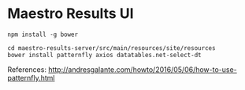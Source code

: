 Maestro Results UI
============


```npm install -g bower```


 
```
cd maestro-results-server/src/main/resources/site/resources
bower install patternfly axios datatables.net-select-dt
```



References: http://andresgalante.com/howto/2016/05/06/how-to-use-patternfly.html